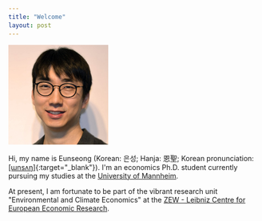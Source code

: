 ```yaml
---
title: "Welcome"
layout: post
---
```

<img src="assets\img\pic.jpg" width="200">

Hi, my name is Eunseong (Korean: 은성; Hanja: 恩聖; Korean pronunciation: [[ɯnsʌŋ]](assets\audio\pronounciation.mp3){:target="_blank"}). I'm an economics Ph.D. student currently pursuing my studies at the [University of Mannheim](https://www.uni-mannheim.de/en/).

At present, I am fortunate to be part of the vibrant research unit "Environmental and Climate Economics" at the [ZEW - Leibniz Centre for European Economic Research](https://www.zew.de/en).